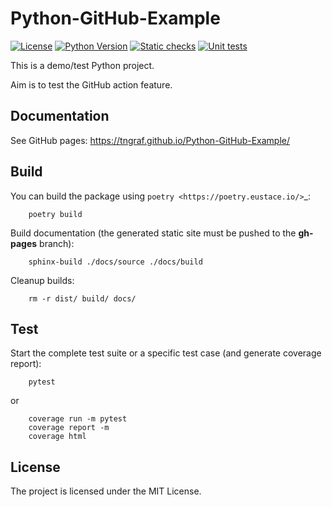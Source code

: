 # Python-GitHub-Example

[![License](https://img.shields.io/badge/license-MIT-blue.svg)](https://github.com/tngraf/Python-GitHub-Example/blob/main/LICENSE)
[![Python Version](https://img.shields.io/badge/python-3.6%2C3.7%2C3.8%2C3.9-blue?logo=python)](https://www.python.org/doc/versions/)
[![Static checks](https://github.com/tngraf/Python-GitHub-Example/workflows/Static%20checks/badge.svg)](https://github.com/tngraf/Python-GitHub-Example/actions?query=workflow%3A%22Static+checks%22)
[![Unit tests](https://github.com/tngraf/Python-GitHub-Example/workflows/Unit%20tests/badge.svg)](https://github.com/tngraf/Python-GitHub-Example/actions?query=workflow%3A%22Unit+tests%22)

This is a demo/test Python project.

Aim is to test the GitHub action feature.

## Documentation

See GitHub pages: https://tngraf.github.io/Python-GitHub-Example/ 

## Build

You can build the package using `poetry <https://poetry.eustace.io/>`_:
```code
    poetry build
```

Build documentation (the generated static site must be pushed to the **gh-pages** branch):
```code
    sphinx-build ./docs/source ./docs/build
```

Cleanup builds:
```code
    rm -r dist/ build/ docs/
```


## Test

Start the complete test suite or a specific test case (and generate coverage report):
```code
    pytest
```

or
```code
    coverage run -m pytest
    coverage report -m
    coverage html
```

## License ##

The project is licensed under the MIT License.
